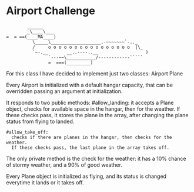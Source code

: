 Airport Challenge
=================

```
        ______
        _\____\___
=  = ==(____MA____)
          \_____\___________________,-~~~~~~~`-.._
          /     o o o o o o o o o o o o o o o o  |\_
          `~-.__       __..----..__                  )
                `---~~\___________/------------`````
                =  ===(_________)

```

For this class I have decided to implement just two classes:
 Airport
 Plane

Every Airport is initialized with a default hangar capacity, that can be overridden passing an argument at initialization.

It responds to two public methods:
	#allow_landing:
	  it accepts a Plane object, checks for available space in the hangar, then for the weather.
	  If these checks pass, it stores the plane in the array, after changing the plane status from flying to landed.

	#allow_take_off:
	  checks if there are planes in the hangar, then checks for the weather.
	  If these checks pass, the last plane in the array takes off.

The only private method is the check for the weather: it has a 10% chance of stormy weather, and a 90% of good weather.


Every Plane object is initialized as flying, and its status is changed everytime it lands or it takes off.	     
